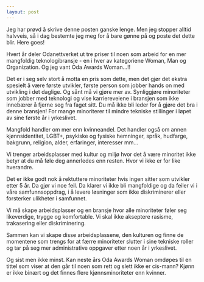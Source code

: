 ```yaml
---
layout: post
---
```


Jeg har prøvd å skrive denne posten ganske lenge. Men jeg stopper alltid halvveis, så i dag bestemte jeg meg for å bare gønne på og poste det dette blir. Here goes!

Hvert år deler Odanettverket ut tre priser til noen som arbeid for en mer mangfoldig teknologibransje - en i hver av kategoriene Woman, Man og Organization.
Og jeg vant Oda Awards Woman...!!

Det er i seg selv stort å motta en pris som dette, men det gjør det ekstra spesielt å være første utvikler, første person som jobber hands on med utvikling i det daglige.
Og sånt må vi gjøre mer av. Synliggjøre minoriteter som jobber med teknologi og vise karriereveiene i
bransjen som ikke innebærer å fjerne seg fra faget sitt. Du må ikke bli leder for å gjøre det bra i denne bransjen!
For mange minoriterer til mindre tekniske stillinger i løpet av sine første år i yrkeslivet.

Mangfold handler om mer enn kvinneandel. Det handler også om annen kjønnsidentitet, LGBT+, psykiske og fysiske hemninger, språk, hudfarge, bakgrunn, religion, alder, erfaringer, interesser mm...

Vi trenger arbeidsplasser med kultur og miljø hvor det å være minoritet ikke betyr at du må føle deg annerledes enn resten. Hvor vi ikke er for like hverandre.

Det er ikke godt nok å rektuttere minoriteter hvis ingen sitter som utvikler etter 5 år. Da gjør vi noe feil.
Da klarer vi ikke bli mangfoldige og da feiler vi i våre samfunnsoppdrag, i å levere løsninger som ikke diskriminerer eller forsterker ulikheter i samfunnet.

Vi må skape arbeidsplasser og en bransje hvor alle minoriteter føler seg likeverdige, trygge og komfortable.
Vi skal ikke akseptere rasisme, trakasering eller diskriminering.

Sammen kan vi skape disse arbeidsplassene, den kulturen og finne de momentene som trengs for at færre minoriteter slutter
i sine tekniske roller og tar på seg mer administrative oppgaver etter noen år i yrkeslivet.

Og sist men ikke minst. Kan neste års Oda Awards Woman omdøpes til en tittel som viser at den går til noen som rett og slett ikke er cis-mann?
Kjønn er ikke binært og det finnes flere kjønnsminoriteter enn kvinner.